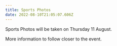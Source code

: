 ```yaml
---
title: Sports Photos
date: 2022-08-10T21:05:07.606Z
---
```

Sports Photos will be taken on Thursday 11 August.

More information to follow closer to the event.
